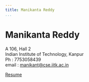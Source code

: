 ```yaml
---
title: Manikanta Reddy
...
```


Manikanta Reddy
===============

A 106, Hall 2\
Indian Institute of Technology, Kanpur\
Ph : 7753058439\
email : manikant@cse.iitk.ac.in

[Resume](Resume.pdf)
